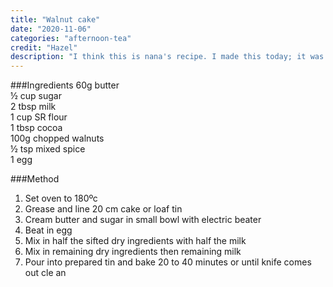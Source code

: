 ```yaml
---
title: "Walnut cake"
date: "2020-11-06"
categories: "afternoon-tea"
credit: "Hazel"
description: "I think this is nana's recipe. I made this today; it was dry with too much flour.  Turns out I both read the recipe wrong and had the quantity wrong; it is now fixed. #putYourGlassesOnWendy "
---
```


###Ingredients
60g butter  
½ cup sugar  
2 tbsp milk  
1 cup SR flour  
1 tbsp cocoa  
100g chopped walnuts  
½ tsp mixed spice  
1 egg

###Method
1. Set oven to 180ºc
2. Grease and line 20 cm cake or loaf tin
3. Cream butter and sugar in small bowl with electric beater
4. Beat in egg
5. Mix in half the sifted dry ingredients with half the milk
6. Mix in remaining dry ingredients then remaining milk
7. Pour into prepared tin and bake 20 to 40 minutes or until knife comes out cle an
